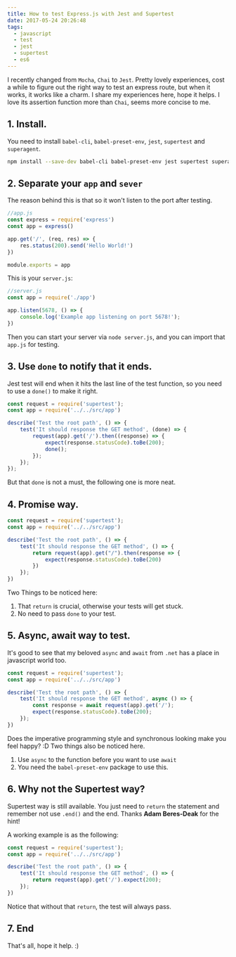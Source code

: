 ```yaml
---
title: How to test Express.js with Jest and Supertest
date: 2017-05-24 20:26:48
tags:
  - javascript
  - test
  - jest
  - supertest
  - es6
---
```


I recently changed from `Mocha`, `Chai` to `Jest`. Pretty lovely experiences, cost a while to figure out the right way to test an express route, but when it works, it works like a charm. I share my experiences here, hope it helps. I love its assertion function more than `Chai`, seems more concise to me.

<!--more-->

## 1. Install.
You need to install `babel-cli`, `babel-preset-env`, `jest`, `supertest` and `superagent`.
```bash
npm install --save-dev babel-cli babel-preset-env jest supertest superagent
```

## 2. Separate your `app` and `sever`
The reason behind this is that so it won't listen to the port after testing.

```javascript
//app.js
const express = require('express')
const app = express()

app.get('/', (req, res) => {
    res.status(200).send('Hello World!')
})

module.exports = app
```

This is your `server.js`:

```javascript
//server.js
const app = require('./app')

app.listen(5678, () => {
    console.log('Example app listening on port 5678!');
})
```

Then you can start your server via `node server.js`, and you can import that `app.js` for testing.

## 3. Use `done` to notify that it ends.
Jest test will end when it hits the last line of the test function, so you need to use a `done()` to make it right.

```javascript
const request = require('supertest');
const app = require('../../src/app')

describe('Test the root path', () => {
    test('It should response the GET method', (done) => {
        request(app).get('/').then((response) => {
            expect(response.statusCode).toBe(200);
            done();
        });
    });
});
```

But that `done` is not a must, the following one is more neat.


## 4. Promise way.

```javascript
const request = require('supertest');
const app = require('../../src/app')

describe('Test the root path', () => {
    test('It should response the GET method', () => {
        return request(app).get("/").then(response => {
            expect(response.statusCode).toBe(200)
        })
    });
})
```

Two Things to be noticed here:
1. That `return` is crucial, otherwise your tests will get stuck.
2. No need to pass `done` to your test.

## 5. Async, await way to test.
It's good to see that my beloved `async` and `await` from `.net` has a place in javascript world too.

```javascript
const request = require('supertest');
const app = require('../../src/app')

describe('Test the root path', () => {
    test('It should response the GET method', async () => {
        const response = await request(app).get('/');
        expect(response.statusCode).toBe(200);
    });
})
```

Does the imperative programming style and synchronous looking make you feel happy? :D Two things also be noticed here.

1. Use `async` to the function before you want to use `await`
2. You need the `babel-preset-env` package to use this.

## 6. Why not the Supertest way?
Supertest way is still available. You just need to `return` the statement and remember not use `.end()` and the end.
Thanks **Adam Beres-Deak** for the hint!

A working example is as the following:

```javascript
const request = require('supertest');
const app = require('../../src/app')

describe('Test the root path', () => {
    test('It should response the GET method', () => {
        return request(app).get('/').expect(200);
    });
})
```

Notice that without that `return`, the test will always pass.

## 7. End
That's all, hope it help. :)